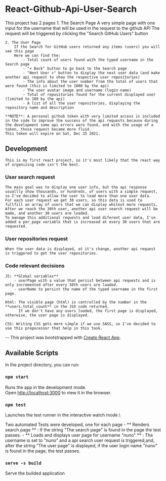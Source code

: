 
# React-Github-Api-User-Search

This project has 2 pages
    1. The Search Page
        A very simple page with one input for the username that will be used in the request to the github API
        The request will be triggered by clicking the "Search GitHub Users" button

    2. The User Page
        If the Search for GitHub users returned any items (users) you will see this page
        Here we can find the:
            - Total count of users found with the typed username in the Search page 
            - "< Back" button to go back to the Search page
            - "Next User >" button to display the next user data (and make another api request to show the respective user repositories)
            - The info about the user number from the total of users that were found (this is limited to 1000 by the api)
            - The user avatar image and username (login name)
            - Total of repositories found for the current displayed user (limited to 100 by the api)
            - A list of all the user repositories, displaying the repository name and description

    **NOTE**: A personal github token with very limited access is included in the code to improve the success of the api requests because during the development some api errors were found, and with the usage of a token, those request became more fluid.
    This token will expire on Sat, Dec 25 2021.

## Development
    This is my first react project, so it's most likely that the react way of organizing code isn't the best.

### User search request
    The main goal was to display one user info, but the api response usuallly show thousands, or hundreds, of users with a simple request, so I've decided to allow the user to load more than one user data.
    For each user request we get 30 users, so this data is used to fullfill an array of users that we can display whitout more requests. After we reach the 30th user, another api user search request will be made, and another 30 users are loaded.
    To manage this additional requests and load diferent user data, I've added a per_page variable that is increased at every 30 users that are requested.

### User repositories request
    When the user data is displayed, at it's change, another api request is triggered to get the user repositories.

### Code relevant decisions
    
    JS: **Global variables**
        - userPage with a value that persist between api requests and is only incremented after every 30th users are loaded.
        - userName to persist the name of the typed username in the first page.

    Html: The visible page (html) is controlled by the number in the **users.total_count** in the JSX code returned. 
          If we don't have any users loaded, the first page is displayed, otherwise, the user page is displayed.

    CSS: Writing CSS gets more simple if we use SASS, so I've decided to use this prepocessor that help in this task.

--
This project was bootstrapped with [Create React App](https://github.com/facebook/create-react-app).


## Available Scripts

In the project directory, you can run:


### `npm start`

Runs the app in the development mode.\
Open [http://localhost:3000](http://localhost:3000) to view it in the browser.


### `npm test`

Launches the test runner in the interactive watch mode.\

Two automated Tests were developed, one for each page
    - ** Renders search page ** : If the string "The search page" is found in the page the test passes.
    - ** Loads and displays user page for username "nuno" ** : The username is set to "nuno" and a api search user request is triggered,and, after the string "The user page" is displayed, if the user login name "nuno" is found in the page, the test passes.


### `serve -s build`

Serve the builded application 